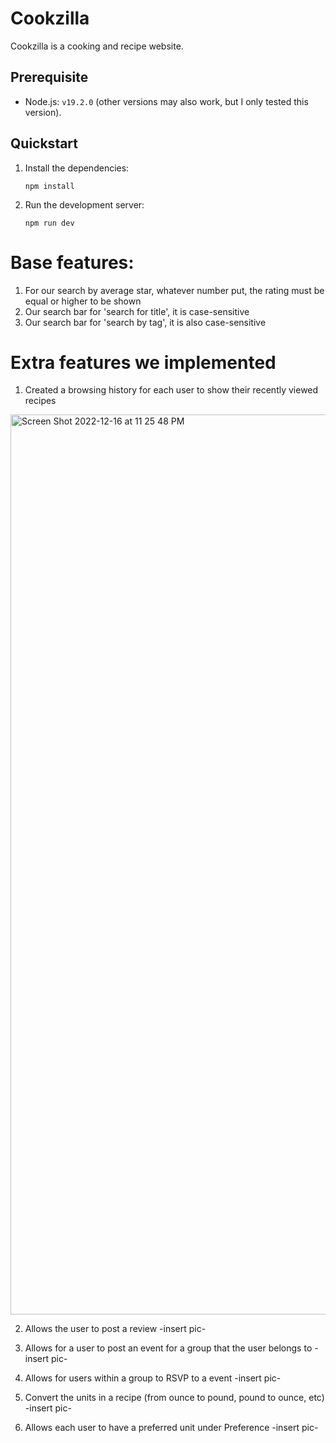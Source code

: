 # Cookzilla

Cookzilla is a cooking and recipe website.

## Prerequisite

- Node.js: `v19.2.0` (other versions may also work, but I only tested this version).

## Quickstart

1. Install the dependencies:
   ```shell
   npm install
   ```
2. Run the development server:
   ```shell
   npm run dev
   ```
   
# Base features:
   1. For our search by average star, whatever number put, the rating must be equal or higher to be shown
   2. Our search bar for 'search for title', it is case-sensitive
   3. Our search bar for 'search by tag', it is also case-sensitive
# Extra features we implemented
   1. Created a browsing history for each user to show their recently viewed recipes
<img width="1440" alt="Screen Shot 2022-12-16 at 11 25 48 PM" src="https://user-images.githubusercontent.com/79119594/208224745-50fe2dde-0511-4d68-b96e-1f5ca36c5309.png">

      
   2. Allows the user to post a review
         -insert pic-
         
   3. Allows for a user to post an event for a group that the user belongs to
         -insert pic-
         
   4. Allows for users within a group to RSVP to a event
         -insert pic-
         
   5. Convert the units in a recipe (from ounce to pound, pound to ounce, etc)
      -insert pic-   
      
   6. Allows each user to have a preferred unit under Preference
      -insert pic-
      
